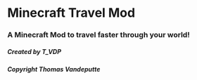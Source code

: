 # Minecraft Travel Mod

### A Minecraft Mod to travel faster through your world!

##### Created by T_VDP

##### Copyright Thomas Vandeputte

